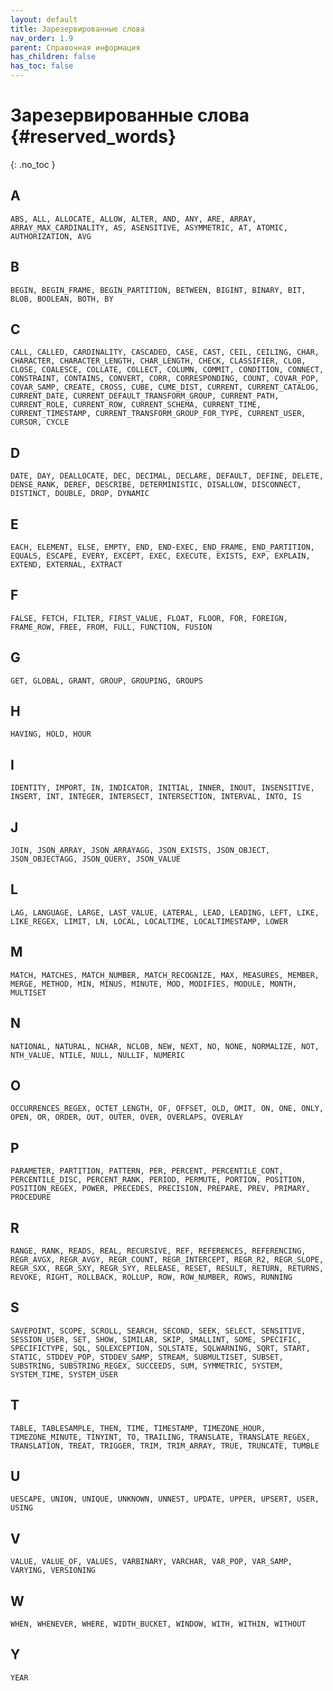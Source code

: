 ```yaml
---
layout: default
title: Зарезервированные слова
nav_order: 1.9
parent: Справочная информация
has_children: false
has_toc: false
---
```


# Зарезервированные слова {#reserved_words}
{: .no_toc }

## A

`ABS, ALL, ALLOCATE, ALLOW, ALTER, AND, ANY, ARE, ARRAY, ARRAY_MAX_CARDINALITY, AS, ASENSITIVE, ASYMMETRIC, AT, ATOMIC, AUTHORIZATION, AVG`

## B

`BEGIN, BEGIN_FRAME, BEGIN_PARTITION, BETWEEN, BIGINT, BINARY, BIT, BLOB, BOOLEAN, BOTH, BY`

## C

`CALL, CALLED, CARDINALITY, CASCADED, CASE, CAST, CEIL, CEILING, CHAR, CHARACTER, CHARACTER_LENGTH, CHAR_LENGTH, CHECK, CLASSIFIER, CLOB, CLOSE, COALESCE, COLLATE, COLLECT, COLUMN, COMMIT, CONDITION, CONNECT, CONSTRAINT, CONTAINS, CONVERT, CORR, CORRESPONDING, COUNT, COVAR_POP, COVAR_SAMP, CREATE, CROSS, CUBE, CUME_DIST, CURRENT, CURRENT_CATALOG, CURRENT_DATE, CURRENT_DEFAULT_TRANSFORM_GROUP, CURRENT_PATH, CURRENT_ROLE, CURRENT_ROW, CURRENT_SCHEMA, CURRENT_TIME, CURRENT_TIMESTAMP, CURRENT_TRANSFORM_GROUP_FOR_TYPE, CURRENT_USER, CURSOR, CYCLE`

## D

`DATE, DAY, DEALLOCATE, DEC, DECIMAL, DECLARE, DEFAULT, DEFINE, DELETE, DENSE_RANK, DEREF, DESCRIBE, DETERMINISTIC, DISALLOW, DISCONNECT, DISTINCT, DOUBLE, DROP, DYNAMIC`

## E

`EACH, ELEMENT, ELSE, EMPTY, END, END-EXEC, END_FRAME, END_PARTITION, EQUALS, ESCAPE, EVERY, EXCEPT, EXEC, EXECUTE, EXISTS, EXP, EXPLAIN, EXTEND, EXTERNAL, EXTRACT`

## F

`FALSE, FETCH, FILTER, FIRST_VALUE, FLOAT, FLOOR, FOR, FOREIGN, FRAME_ROW, FREE, FROM, FULL, FUNCTION, FUSION`

## G

`GET, GLOBAL, GRANT, GROUP, GROUPING, GROUPS`

## H

`HAVING, HOLD, HOUR`

## I

`IDENTITY, IMPORT, IN, INDICATOR, INITIAL, INNER, INOUT, INSENSITIVE, INSERT, INT, INTEGER, INTERSECT, INTERSECTION, INTERVAL, INTO, IS`

## J

`JOIN, JSON_ARRAY, JSON_ARRAYAGG, JSON_EXISTS, JSON_OBJECT, JSON_OBJECTAGG, JSON_QUERY, JSON_VALUE`

## L

`LAG, LANGUAGE, LARGE, LAST_VALUE, LATERAL, LEAD, LEADING, LEFT, LIKE, LIKE_REGEX, LIMIT, LN, LOCAL, LOCALTIME, LOCALTIMESTAMP, LOWER`

## M

`MATCH, MATCHES, MATCH_NUMBER, MATCH_RECOGNIZE, MAX, MEASURES, MEMBER, MERGE, METHOD, MIN, MINUS, MINUTE, MOD, MODIFIES, MODULE, MONTH, MULTISET`

## N

`NATIONAL, NATURAL, NCHAR, NCLOB, NEW, NEXT, NO, NONE, NORMALIZE, NOT, NTH_VALUE, NTILE, NULL, NULLIF, NUMERIC`

## O

`OCCURRENCES_REGEX, OCTET_LENGTH, OF, OFFSET, OLD, OMIT, ON, ONE, ONLY, OPEN, OR, ORDER, OUT, OUTER, OVER, OVERLAPS, OVERLAY`

## P

`PARAMETER, PARTITION, PATTERN, PER, PERCENT, PERCENTILE_CONT, PERCENTILE_DISC, PERCENT_RANK, PERIOD, PERMUTE, PORTION, POSITION, POSITION_REGEX, POWER, PRECEDES, PRECISION, PREPARE, PREV, PRIMARY, PROCEDURE`

## R

`RANGE, RANK, READS, REAL, RECURSIVE, REF, REFERENCES, REFERENCING, REGR_AVGX, REGR_AVGY, REGR_COUNT, REGR_INTERCEPT, REGR_R2, REGR_SLOPE, REGR_SXX, REGR_SXY, REGR_SYY, RELEASE, RESET, RESULT, RETURN, RETURNS, REVOKE, RIGHT, ROLLBACK, ROLLUP, ROW, ROW_NUMBER, ROWS, RUNNING`

## S

`SAVEPOINT, SCOPE, SCROLL, SEARCH, SECOND, SEEK, SELECT, SENSITIVE, SESSION_USER, SET, SHOW, SIMILAR, SKIP, SMALLINT, SOME, SPECIFIC, SPECIFICTYPE, SQL, SQLEXCEPTION, SQLSTATE, SQLWARNING, SQRT, START, STATIC, STDDEV_POP, STDDEV_SAMP, STREAM, SUBMULTISET, SUBSET, SUBSTRING, SUBSTRING_REGEX, SUCCEEDS, SUM, SYMMETRIC, SYSTEM, SYSTEM_TIME, SYSTEM_USER`

## T

`TABLE, TABLESAMPLE, THEN, TIME, TIMESTAMP, TIMEZONE_HOUR, TIMEZONE_MINUTE, TINYINT, TO, TRAILING, TRANSLATE, TRANSLATE_REGEX, TRANSLATION, TREAT, TRIGGER, TRIM, TRIM_ARRAY, TRUE, TRUNCATE, TUMBLE`

## U

`UESCAPE, UNION, UNIQUE, UNKNOWN, UNNEST, UPDATE, UPPER, UPSERT, USER, USING`

## V

`VALUE, VALUE_OF, VALUES, VARBINARY, VARCHAR, VAR_POP, VAR_SAMP, VARYING, VERSIONING`

## W

`WHEN, WHENEVER, WHERE, WIDTH_BUCKET, WINDOW, WITH, WITHIN, WITHOUT`

## Y

`YEAR`
